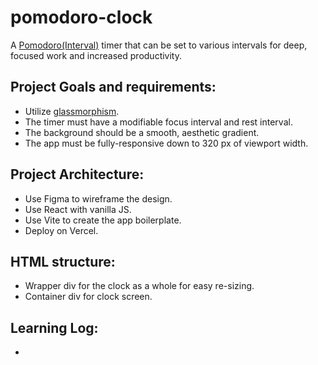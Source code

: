 # pomodoro-clock
A [Pomodoro(Interval)](https://en.wikipedia.org/wiki/Pomodoro_Technique) timer that can be set to various intervals for deep, focused work and increased productivity.

## Project Goals and requirements:
- Utilize [glassmorphism](https://hype4.academy/tools/glassmorphism-generator).
- The timer must have a modifiable focus interval and rest interval.
- The background should be a smooth, aesthetic gradient.
- The app must be fully-responsive down to 320 px of viewport width.

## Project Architecture:
- Use Figma to wireframe the design.
- Use React with vanilla JS.
- Use Vite to create the app boilerplate.
- Deploy on Vercel. 

## HTML structure:
- Wrapper div for the clock as a whole for easy re-sizing.
- Container div for clock screen.

## Learning Log:
- 
